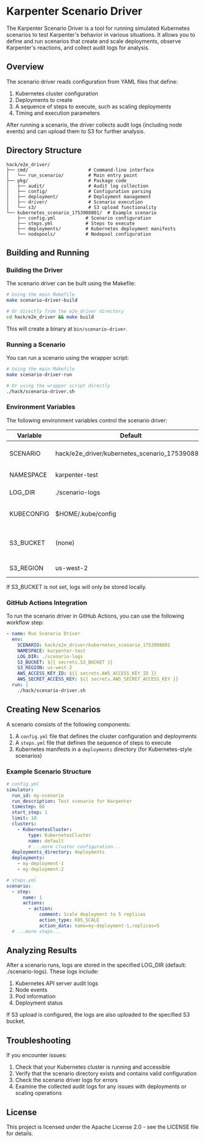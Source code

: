# Karpenter Scenario Driver

The Karpenter Scenario Driver is a tool for running simulated Kubernetes scenarios to test Karpenter's behavior in various situations. It allows you to define and run scenarios that create and scale deployments, observe Karpenter's reactions, and collect audit logs for analysis.

## Overview

The scenario driver reads configuration from YAML files that define:
1. Kubernetes cluster configuration
2. Deployments to create
3. A sequence of steps to execute, such as scaling deployments
4. Timing and execution parameters

After running a scenario, the driver collects audit logs (including node events) and can upload them to S3 for further analysis.

## Directory Structure

```
hack/e2e_driver/
├── cmd/                      # Command-line interface
│   └── run_scenario/         # Main entry point
├── pkg/                      # Package code
│   ├── audit/                # Audit log collection
│   ├── config/               # Configuration parsing
│   ├── deployment/           # Deployment management
│   ├── driver/               # Scenario execution
│   └── s3/                   # S3 upload functionality
└── kubernetes_scenario_1753908801/  # Example scenario
    ├── config.yml           # Scenario configuration
    ├── steps.yml            # Steps to execute
    ├── deployments/         # Kubernetes deployment manifests
    └── nodepools/           # Nodepool configuration
```

## Building and Running

### Building the Driver

The scenario driver can be built using the Makefile:

```bash
# Using the main Makefile
make scenario-driver-build

# Or directly from the e2e_driver directory
cd hack/e2e_driver && make build
```

This will create a binary at `bin/scenario-driver`.

### Running a Scenario

You can run a scenario using the wrapper script:

```bash
# Using the main Makefile
make scenario-driver-run

# Or using the wrapper script directly
./hack/scenario-driver.sh
```

### Environment Variables

The following environment variables control the scenario driver:

| Variable      | Default                                 | Description                               |
|---------------|----------------------------------------|-------------------------------------------|
| SCENARIO      | hack/e2e_driver/kubernetes_scenario_1753908801 | Path to scenario directory               |
| NAMESPACE     | karpenter-test                         | Kubernetes namespace                      |
| LOG_DIR       | ./scenario-logs                        | Directory to store logs                   |
| KUBECONFIG    | $HOME/.kube/config                     | Path to kubeconfig file                   |
| S3_BUCKET     | (none)                                 | S3 bucket for log upload (optional)       |
| S3_REGION     | us-west-2                              | AWS region for S3                         |

If S3_BUCKET is not set, logs will only be stored locally.

### GitHub Actions Integration

To run the scenario driver in GitHub Actions, you can use the following workflow step:

```yaml
- name: Run Scenario Driver
  env:
    SCENARIO: hack/e2e_driver/kubernetes_scenario_1753908801
    NAMESPACE: karpenter-test
    LOG_DIR: ./scenario-logs
    S3_BUCKET: ${{ secrets.S3_BUCKET }}
    S3_REGION: us-west-2
    AWS_ACCESS_KEY_ID: ${{ secrets.AWS_ACCESS_KEY_ID }}
    AWS_SECRET_ACCESS_KEY: ${{ secrets.AWS_SECRET_ACCESS_KEY }}
  run: |
    ./hack/scenario-driver.sh
```

## Creating New Scenarios

A scenario consists of the following components:

1. A `config.yml` file that defines the cluster configuration and deployments
2. A `steps.yml` file that defines the sequence of steps to execute
3. Kubernetes manifests in a `deployments` directory (for Kubernetes-style scenarios)

### Example Scenario Structure

```yaml
# config.yml
simulator:
  run_id: my-scenario
  run_description: Test scenario for Karpenter
  timestep: 60
  start_step: 1
  limit: 10
  clusters:
    - KubernetesCluster:
        type: KubernetesCluster
        name: default
        # ...more cluster configuration...
  deployments_directory: deployments
  deployments:
    - my-deployment-1
    - my-deployment-2
```

```yaml
# steps.yml
scenario:
  - step:
      name: 1
      actions:
        - action:
            comment: Scale deployment to 5 replicas
            action_type: K8S_SCALE
            action_data: name=my-deployment-1,replicas=5
  # ...more steps...
```

## Analyzing Results

After a scenario runs, logs are stored in the specified LOG_DIR (default: ./scenario-logs). These logs include:

1. Kubernetes API server audit logs
2. Node events
3. Pod information
4. Deployment status

If S3 upload is configured, the logs are also uploaded to the specified S3 bucket.

## Troubleshooting

If you encounter issues:

1. Check that your Kubernetes cluster is running and accessible
2. Verify that the scenario directory exists and contains valid configuration
3. Check the scenario driver logs for errors
4. Examine the collected audit logs for any issues with deployments or scaling operations

## License

This project is licensed under the Apache License 2.0 - see the LICENSE file for details.
